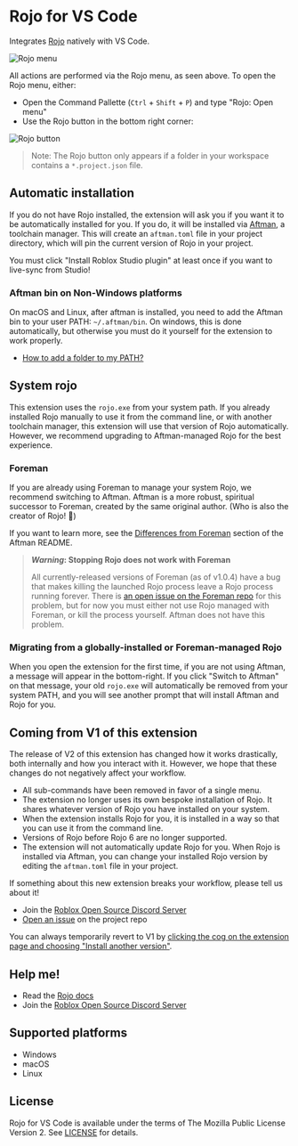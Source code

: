 # Rojo for VS Code

Integrates [Rojo](https://github.com/rojo-rbx/rojo) natively with VS Code.

![Rojo menu](https://i.eryn.io/2222/chrome-DdVyGHdh.png)

All actions are performed via the Rojo menu, as seen above. To open the Rojo menu, either:
- Open the Command Pallette (`Ctrl` + `Shift` + `P`) and type "Rojo: Open menu"
- Use the Rojo button in the bottom right corner:

![Rojo button](https://i.eryn.io/2222/dHvsUY6w.png)

> Note: The Rojo button only appears if a folder in your workspace contains a `*.project.json` file.

## Automatic installation

If you do not have Rojo installed, the extension will ask you if you want it to be automatically installed for you. If you do, it will be installed via [Aftman](https://github.com/LPGhatguy/aftman), a toolchain manager. This will create an `aftman.toml` file in your project directory, which will pin the current version of Rojo in your project.

You must click "Install Roblox Studio plugin" at least once if you want to live-sync from Studio!

### Aftman bin on Non-Windows platforms

On macOS and Linux, after aftman is installed, you need to add the Aftman bin to your user PATH: `~/.aftman/bin`. On windows, this is done automatically, but otherwise you must do it yourself for the extension to work properly.

- [How to add a folder to my PATH?](https://gist.github.com/nex3/c395b2f8fd4b02068be37c961301caa7#mac-os-x)

## System rojo

This extension uses the `rojo.exe` from your system path. If you already installed Rojo manually to use it from the command line, or with another toolchain manager, this extension will use that version of Rojo automatically. However, we recommend upgrading to Aftman-managed Rojo for the best experience.

### Foreman

If you are already using Foreman to manage your system Rojo, we recommend switching to Aftman. Aftman is a more robust, spiritual successor to Foreman, created by the same original author. (Who is also the creator of Rojo! 🙂)

If you want to learn more, see the [Differences from Foreman](https://github.com/LPGhatguy/aftman#differences-from-foreman) section of the Aftman README.

> ***Warning*: Stopping Rojo does not work with Foreman**
>
> All currently-released versions of Foreman (as of v1.0.4) have a bug that makes killing the launched Rojo process leave a Rojo process running forever. There is [an open issue on the Foreman repo](https://github.com/Roblox/foreman/issues/45) for this problem, but for now you must either not use Rojo managed with Foreman, or kill the process yourself. Aftman does not have this problem.

### Migrating from a globally-installed or Foreman-managed Rojo

When you open the extension for the first time, if you are not using Aftman, a message will appear in the bottom-right. If you click "Switch to Aftman" on that message, your old `rojo.exe` will automatically be removed from your system PATH, and you will see another prompt that will install Aftman and Rojo for you.

## Coming from V1 of this extension

The release of V2 of this extension has changed how it works drastically, both internally and how you interact with it. However, we hope that these changes do not negatively affect your workflow.

- All sub-commands have been removed in favor of a single menu.
- The extension no longer uses its own bespoke installation of Rojo. It shares whatever version of Rojo you have installed on your system.
- When the extension installs Rojo for you, it is installed in a way so that you can use it from the command line.
- Versions of Rojo before Rojo 6 are no longer supported.
- The extension will not automatically update Rojo for you. When Rojo is installed via Aftman, you can change your installed Rojo version by editing the `aftman.toml` file in your project.

If something about this new extension breaks your workflow, please tell us about it!
- Join the [Roblox Open Source Discord Server](https://discord.gg/wH5ncNS)
- [Open an issue](https://github.com/rojo-rbx/vscode-rojo/issues) on the project repo

You can always temporarily revert to V1 by [clicking the cog on the extension page and choosing "Install another version"](https://i.eryn.io/2222/2q0w1H3I.png).

## Help me!

- Read the [Rojo docs](https://rojo.space/docs/v7/)
- Join the [Roblox Open Source Discord Server](https://discord.gg/wH5ncNS)

## Supported platforms

- Windows
- macOS
- Linux

## License

Rojo for VS Code is available under the terms of The Mozilla Public License Version 2. See [LICENSE](LICENSE) for details.
